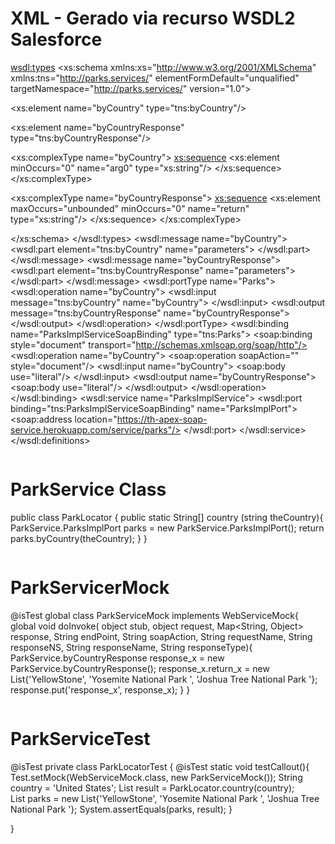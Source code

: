 # XML - Gerado via recurso WSDL2 Salesforce

<?xml version='1.0' encoding='UTF-8'?><wsdl:definitions xmlns:xsd="http://www.w3.org/2001/XMLSchema" xmlns:wsdl="http://schemas.xmlsoap.org/wsdl/" xmlns:tns="http://parks.services/" xmlns:soap="http://schemas.xmlsoap.org/wsdl/soap/" xmlns:ns1="http://schemas.xmlsoap.org/soap/http" name="ParksImplService" targetNamespace="http://parks.services/">
  <wsdl:types>
<xs:schema xmlns:xs="http://www.w3.org/2001/XMLSchema" xmlns:tns="http://parks.services/" elementFormDefault="unqualified" targetNamespace="http://parks.services/" version="1.0">

  <xs:element name="byCountry" type="tns:byCountry"/>

  <xs:element name="byCountryResponse" type="tns:byCountryResponse"/>

  <xs:complexType name="byCountry">
    <xs:sequence>
      <xs:element minOccurs="0" name="arg0" type="xs:string"/>
    </xs:sequence>
  </xs:complexType>

  <xs:complexType name="byCountryResponse">
    <xs:sequence>
      <xs:element maxOccurs="unbounded" minOccurs="0" name="return" type="xs:string"/>
    </xs:sequence>
  </xs:complexType>

</xs:schema>
  </wsdl:types>
  <wsdl:message name="byCountry">
    <wsdl:part element="tns:byCountry" name="parameters">
    </wsdl:part>
  </wsdl:message>
  <wsdl:message name="byCountryResponse">
    <wsdl:part element="tns:byCountryResponse" name="parameters">
    </wsdl:part>
  </wsdl:message>
  <wsdl:portType name="Parks">
    <wsdl:operation name="byCountry">
      <wsdl:input message="tns:byCountry" name="byCountry">
    </wsdl:input>
      <wsdl:output message="tns:byCountryResponse" name="byCountryResponse">
    </wsdl:output>
    </wsdl:operation>
  </wsdl:portType>
  <wsdl:binding name="ParksImplServiceSoapBinding" type="tns:Parks">
    <soap:binding style="document" transport="http://schemas.xmlsoap.org/soap/http"/>
    <wsdl:operation name="byCountry">
      <soap:operation soapAction="" style="document"/>
      <wsdl:input name="byCountry">
        <soap:body use="literal"/>
      </wsdl:input>
      <wsdl:output name="byCountryResponse">
        <soap:body use="literal"/>
      </wsdl:output>
    </wsdl:operation>
  </wsdl:binding>
  <wsdl:service name="ParksImplService">
    <wsdl:port binding="tns:ParksImplServiceSoapBinding" name="ParksImplPort">
      <soap:address location="https://th-apex-soap-service.herokuapp.com/service/parks"/>
    </wsdl:port>
  </wsdl:service>
</wsdl:definitions>
```
```
# ParkService Class

public class ParkLocator {
		public static String[] country (string theCountry){
        ParkService.ParksImplPort parks = new ParkService.ParksImplPort();
        return parks.byCountry(theCountry);
    }
}
```

```
# ParkServicerMock

@isTest
global class ParkServiceMock implements WebServiceMock{
    global void doInvoke(
        object stub, 
        object request, 
        Map<String, Object> response,
        String endPoint,
        String soapAction,
        String requestName,
        String responseNS,
        String responseName,
        String responseType){
            ParkService.byCountryResponse response_x = new ParkService.byCountryResponse();
            response_x.return_x = new List<String>{'YellowStone', 'Yosemite National Park ', 'Joshua Tree National Park '};
            response.put('response_x', response_x);
        }
}

```
```
# ParkServiceTest
@isTest
private class ParkLocatorTest {
    @isTest static void testCallout(){
        Test.setMock(WebServiceMock.class, new ParkServiceMock());
        String country = 'United States';
        List<String> result = ParkLocator.country(country);    
        List<String> parks = new List<String>{'YellowStone', 'Yosemite National Park ', 'Joshua Tree National Park '};
        System.assertEquals(parks, result);
    }

}
